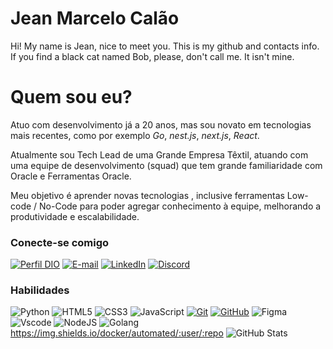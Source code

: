# Jean Marcelo Calão
Hi! My name is Jean, nice to meet you. This is my github and contacts info. If you find a black cat named Bob, please, don't call me. It isn't mine.

# Quem sou eu?
Atuo com desenvolvimento já a 20 anos, mas sou novato em tecnologias mais recentes, como por exemplo *Go*, *nest.js*, *next.js*, *React*.

Atualmente sou Tech Lead de uma Grande Empresa Têxtil, atuando com uma equipe de desenvolvimento (squad) que tem grande familiaridade com Oracle e Ferramentas Oracle.

Meu objetivo é aprender novas tecnologias , inclusive ferramentas Low-code / No-Code para poder agregar conhecimento à equipe, melhorando a produtividade e escalabilidade.

### Conecte-se comigo
[![Perfil DIO](https://img.shields.io/badge/-Meu%20Perfil%20na%20DIO-30A3DC?style=for-the-badge)](https://web.dio.me/users/alcimartri1998?tab=skills/)
[![E-mail](https://img.shields.io/badge/-Email-000?style=for-the-badge&logo=microsoft-outlook&logoColor=E94D5F)](mailto:alcimartri1998@gmail.com)
[![LinkedIn](https://img.shields.io/badge/-LinkedIn-000?style=for-the-badge&logo=linkedin&logoColor=30A3DC)](https://www.linkedin.com/in/alcimar-m-trindade/)
[![Discord](https://img.shields.io/badge/Discord-000?style=for-the-badge&logo=discord)](discordapp.com/users/soloniudsdn#0/)

### Habilidades

![Python](https://img.shields.io/badge/Python-000?style=for-the-badge&logo=python)
![HTML5](https://img.shields.io/badge/HTML-000?style=for-the-badge&logo=html5&logoColor=30A3DC)
![CSS3](https://img.shields.io/badge/CSS3-000?style=for-the-badge&logo=css3&logoColor=E94D5F)
![JavaScript](https://img.shields.io/badge/JavaScript-000?style=for-the-badge&logo=javascript&logoColor=30A3DC)
[![Git](https://img.shields.io/badge/Git-000?style=for-the-badge&logo=git&logoColor=E94D5F)](https://git-scm.com/doc) 
[![GitHub](https://img.shields.io/badge/GitHub-000?style=for-the-badge&logo=github&logoColor=30A3DC)](https://docs.github.com/)
![Figma](https://img.shields.io/badge/Figma-696969?style=for-the-badge&logo=figma&logoColor=figma)
![Vscode](https://img.shields.io/badge/Vscode-007ACC?style=for-the-badge&logo=visual-studio-code&logoColor=white)
![NodeJS](https://img.shields.io/badge/node.js-6DA55F?style=for-the-badge&logo=node.js&logoColor=white)
![Golang](https://img.shields.io/badge/Go-00ADD8?style=for-the-badge&logo=go&logoColor=white)
https://img.shields.io/docker/automated/:user/:repo
![GitHub Stats](https://github-readme-stats.vercel.app/api?username=jeancalao&theme=transparent&bg_color=000&border_color=3FFFFF)
